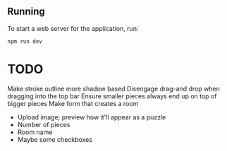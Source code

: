 ## Running

To start a web server for the application, run:

    npm run dev

# TODO
Make stroke outline more shadow based
Disengage drag-and drop when dragging into the top bar
Ensure smaller pieces always end up on top of bigger pieces
Make form that creates a room
- Upload image; preview how it'll appear as a puzzle
- Number of pieces
- Room name
- Maybe some checkboxes
